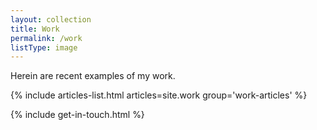 ```yaml
---
layout: collection
title: Work
permalink: /work
listType: image
---
```


Herein are recent examples of my work.

{% include articles-list.html articles=site.work group='work-articles' %}

{% include get-in-touch.html %}
